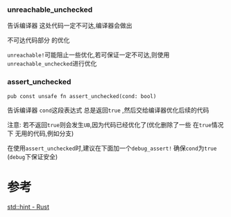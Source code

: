 
### unreachable_unchecked
告诉编译器 这处代码一定不可达,编译器会做出

不可达代码部分 的优化

`unreachable!`可能阻止一些优化,若可保证一定不可达,则使用`unreachable_unchecked`进行优化

### assert_unchecked
```
pub const unsafe fn assert_unchecked(cond: bool)
```
告诉编译器 `cond`这段表达式 总是返回`true` ,然后交给编译器优化后续的代码

注意: 若不返回`true`则会发生`UB`,因为代码已经优化了(优化删除了一些 在`true`情况下 无用的代码,例如分支)

在使用`assert_unchecked`时,建议在下面加一个`debug_assert!` 确保`cond`为`true` (`debug`下保证安全)

# 参考
[std::hint - Rust](https://doc.rust-lang.org/std/hint/index.html)
